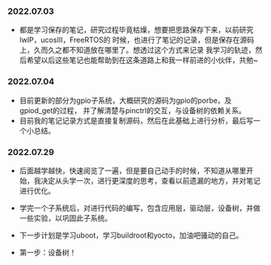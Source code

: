 ### 2022.07.03
- 都是学习保存的笔记，研究过程毕竟枯燥，想要把思路保存下来，以前研究lwIP，ucosIII，FreeRTOS的
  时候，也进行了笔记的记录，但是保存在源码上，久而久之都不知道放在哪里了。想透过这个方式来记录
  我学习的轨迹，然后希望以后这些笔记也能帮助到在这条道路上和我一样前进的小伙伴，共勉~

### 2022.07.04
- 目前更新的部分为gpio子系统，大概研究的源码为gpio的porbe，及gpiod_get的过程，
  并了解清楚与pinctrl的交互，与设备树的依赖关系。
- 目前我的笔记记录方式是直接复制源码，然后在此基础上进行分析，最后写一个小总结。

### 2022.07.29

- 后面越学越快，快速阅览了一遍，但是要自己动手的时候，不知道从哪里开始，我决定从头学一次，进行更深度的思考，查看以前遗漏的地方，并对笔记进行优化。
- 学完一个子系统后，对进行代码的编写，包含应用层，驱动层，设备树，并做一些实验，以巩固此子系统。
- 下一步计划是学习uboot，学习buildroot和yocto，加油吧骚动的自己。

- 第一步：设备树！

